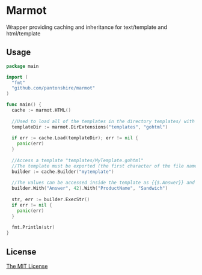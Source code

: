 # Marmot
Wrapper providing caching and inheritance for text/template and html/template

## Usage
```go
package main

import (
  "fmt"
  "github.com/pantonshire/marmot"
)

func main() {
  cache := marmot.HTML()
  
  //Used to load all of the templates in the directory templates/ with the extension .gohtml
  templateDir := marmot.DirExtensions("templates", "gohtml")
  
  if err := cache.Load(templateDir); err != nil {
    panic(err)
  }
  
  //Access a template "templates/MyTemplate.gohtml"
  //The template must be exported (the first character of the file name is a capital letter)
  builder := cache.Builder("mytemplate")
  
  //The values can be accessed inside the template as {{$.Answer}} and {{$.ProductName}}
  builder.With("Answer", 42).With("ProductName", "Sandwich")
  
  str, err := builder.ExecStr()
  if err != nil {
    panic(err)
  }
  
  fmt.Println(str)
}
```

## License
[The MIT License](./LICENSE)
